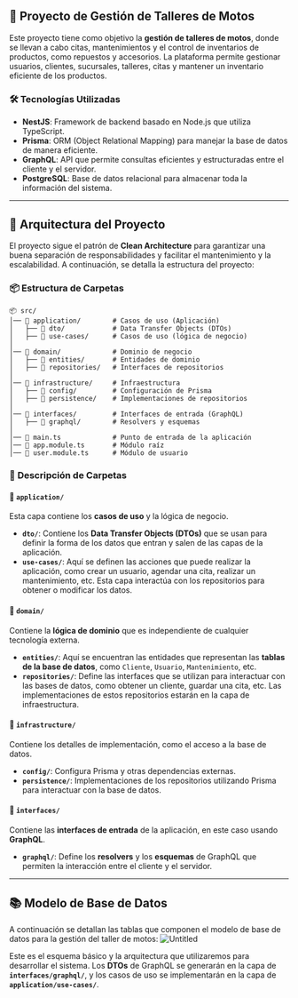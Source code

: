 ## 🚀 **Proyecto de Gestión de Talleres de Motos**

Este proyecto tiene como objetivo la **gestión de talleres de motos**, donde se llevan a cabo citas, mantenimientos y el control de inventarios de productos, como repuestos y accesorios. La plataforma permite gestionar usuarios, clientes, sucursales, talleres, citas y mantener un inventario eficiente de los productos.

### 🛠 **Tecnologías Utilizadas**

- **NestJS**: Framework de backend basado en Node.js que utiliza TypeScript.
- **Prisma**: ORM (Object Relational Mapping) para manejar la base de datos de manera eficiente.
- **GraphQL**: API que permite consultas eficientes y estructuradas entre el cliente y el servidor.
- **PostgreSQL**: Base de datos relacional para almacenar toda la información del sistema.

---

## 📌 **Arquitectura del Proyecto**

El proyecto sigue el patrón de **Clean Architecture** para garantizar una buena separación de responsabilidades y facilitar el mantenimiento y la escalabilidad. A continuación, se detalla la estructura del proyecto:

### 📦 **Estructura de Carpetas**

```plaintext
📦 src/
│── 📂 application/        # Casos de uso (Aplicación)
│   ├── 📂 dto/            # Data Transfer Objects (DTOs)
│   ├── 📂 use-cases/      # Casos de uso (lógica de negocio)
│
│── 📂 domain/             # Dominio de negocio
│   ├── 📂 entities/       # Entidades de dominio
│   ├── 📂 repositories/   # Interfaces de repositorios
│
│── 📂 infrastructure/     # Infraestructura
│   ├── 📂 config/         # Configuración de Prisma
│   ├── 📂 persistence/    # Implementaciones de repositorios
│
│── 📂 interfaces/         # Interfaces de entrada (GraphQL)
│   ├── 📂 graphql/        # Resolvers y esquemas
│
│── 📂 main.ts             # Punto de entrada de la aplicación
│── 📂 app.module.ts       # Módulo raíz
│── 📂 user.module.ts      # Módulo de usuario
```

### 📂 **Descripción de Carpetas**

#### 📂 `application/`
Esta capa contiene los **casos de uso** y la lógica de negocio.

- **`dto/`**: Contiene los **Data Transfer Objects (DTOs)** que se usan para definir la forma de los datos que entran y salen de las capas de la aplicación.
- **`use-cases/`**: Aquí se definen las acciones que puede realizar la aplicación, como crear un usuario, agendar una cita, realizar un mantenimiento, etc. Esta capa interactúa con los repositorios para obtener o modificar los datos.

#### 📂 `domain/`
Contiene la **lógica de dominio** que es independiente de cualquier tecnología externa.

- **`entities/`**: Aquí se encuentran las entidades que representan las **tablas de la base de datos**, como `Cliente`, `Usuario`, `Mantenimiento`, etc.
- **`repositories/`**: Define las interfaces que se utilizan para interactuar con las bases de datos, como obtener un cliente, guardar una cita, etc. Las implementaciones de estos repositorios estarán en la capa de infraestructura.

#### 📂 `infrastructure/`
Contiene los detalles de implementación, como el acceso a la base de datos.

- **`config/`**: Configura Prisma y otras dependencias externas.
- **`persistence/`**: Implementaciones de los repositorios utilizando Prisma para interactuar con la base de datos.

#### 📂 `interfaces/`
Contiene las **interfaces de entrada** de la aplicación, en este caso usando **GraphQL**.

- **`graphql/`**: Define los **resolvers** y los **esquemas** de GraphQL que permiten la interacción entre el cliente y el servidor.

---

## 📚 **Modelo de Base de Datos**

A continuación se detallan las tablas que componen el modelo de base de datos para la gestión del taller de motos:
![Untitled](https://github.com/user-attachments/assets/7f03d2f9-84af-43cb-8908-d4fa32e13906)

Este es el esquema básico y la arquitectura que utilizaremos para desarrollar el sistema. Los **DTOs** de GraphQL se generarán en la capa de **`interfaces/graphql/`**, y los casos de uso se implementarán en la capa de **`application/use-cases/`**.
